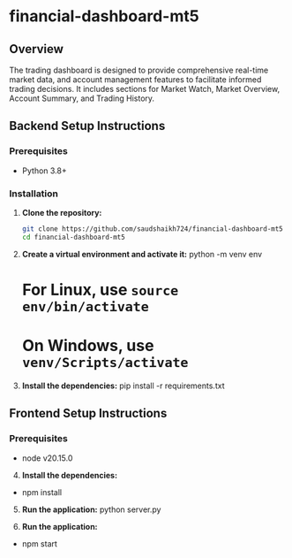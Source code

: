 # financial-dashboard-mt5

## Overview

The trading dashboard is designed to provide comprehensive real-time market data, and
account management features to facilitate informed trading decisions. It includes sections for
Market Watch, Market Overview, Account Summary, and Trading History.

## Backend Setup Instructions

### Prerequisites

- Python 3.8+

### Installation

1. **Clone the repository:**

   ```bash
   git clone https://github.com/saudshaikh724/financial-dashboard-mt5
   cd financial-dashboard-mt5
   ```

2. **Create a virtual environment and activate it:**
   python -m venv env
   # For Linux, use `source env/bin/activate`
   # On Windows, use `venv/Scripts/activate`

3. **Install the dependencies:**
   pip install -r requirements.txt


## Frontend Setup Instructions

### Prerequisites

- node v20.15.0

4. **Install the dependencies:**

- npm install


5. **Run the application:**
   python server.py

6. **Run the application:**

- npm start


